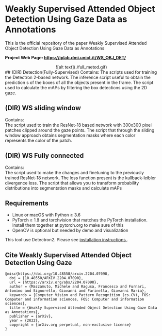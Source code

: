 # Weakly Supervised Attended Object Detection Using Gaze Data as Annotations
This is the official repository of the paper Weakly Supervised Attended Object Detection Using Gaze Data as Annotations

<b>Project Web Page: https://iplab.dmi.unict.it/WS_OBJ_DET/</b> <br />

<center>
![alt text](./full_metod.gif)
</center>
## (DIR) Detection(Fully-Supervised)
Contains:
The scripts used for training the Detectron 2-based network.
The inference script useful to obtain the prediction s of the boxes of all the objects present in the frame.
The script used to calculate the mAPs by filtering the box detections using the 2D gaze.

## (DIR) WS sliding window
Contains:  
The script used to train the ResNet-18 based network with 300x300 pixel patches clipped around the gaze points.
The script that through the sliding window approach obtains segmentation masks where each color represents the color of the patch. 

## (DIR) WS Fully connected
Contains:  
The script used to make the changes and finetuning to the previously trained ResNet-18 network. The loss function present is the kullback-leibler divergence loss.
The script that allows you to transform probability distributions into segmentation masks and calculate mAPs


## Requirements
<ul>
<li>Linux or macOS with Python ≥ 3.6</li>
<li>PyTorch ≥ 1.8 and torchvision that matches the PyTorch installation. Install them together at pytorch.org to make sure of this</li>
<li>OpenCV is optional but needed by demo and visualization</li>
</ul>
This tool use Detectron2. Please see <a href="https://github.com/facebookresearch/detectron2">installation instructions </a>.

## Cite Weakly Supervised Attended Object Detection Using Gaze

```
@misc{https://doi.org/10.48550/arxiv.2204.07090,
  doi = {10.48550/ARXIV.2204.07090},
  url = {https://arxiv.org/abs/2204.07090},
  author = {Mazzamuto, Michele and Ragusa, Francesco and Furnari, Antonino and Signorello, Giovanni and Farinella, Giovanni Maria},
  keywords = {Computer Vision and Pattern Recognition (cs.CV), FOS: Computer and information sciences, FOS: Computer and information sciences},
  title = {Weakly Supervised Attended Object Detection Using Gaze Data as Annotations},
  publisher = {arXiv},
  year = {2022},
  copyright = {arXiv.org perpetual, non-exclusive license}
}

```
